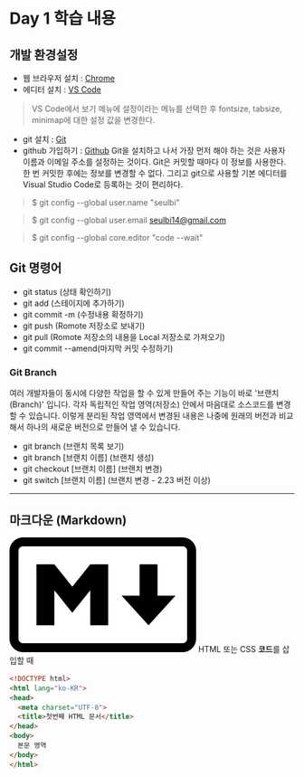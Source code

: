 # Day 1 학습 내용
## 개발 환경설정
- 웹 브라우저 설치 : [Chrome](https://www.google.com/chrome/?brand=CHBD&gclid=CjwKCAiAh5_uBRA5EiwASW3Iav4ozWhRW61Ym9pkffk5JjJe5G4OmPVuevxkj16VCRpKh0PQKGqyfxoCjtMQAvD_BwE&gclsrc=aw.ds)
- 에디터 설치 : [VS Code](https://code.visualstudio.com/download)
> VS Code에서 보기 메뉴에 설정이라는 메뉴를 선택한 후 fontsize, tabsize, minimap에 대한 설정 값을 변경한다.
- git 설치 : [Git](https://git-scm.com/downloads)
- github 가입하기 : [Github](https://github.com/)
Git을 설치하고 나서 가장 먼저 해야 하는 것은 사용자 이름과 이메일 주소를 설정하는 것이다. Git은 커밋할 때마다 이 정보를 사용한다. 한 번 커밋한 후에는 정보를 변경할 수 없다.  그리고 git으로 사용할 기본 에디터를 Visual Studio Code로 등록하는 것이 편리하다.

> $ git config --global user.name "seulbi"    

> $ git config --global user.email seulbi14@gmail.com

> $ git config --global core.editor "code --wait"

## Git 명령어

- git status (상태 확인하기)
- git add (스테이지에 추가하기)
- git commit -m (수정내용 확정하기)
- git push (Romote 저장소로 보내기)
- git pull (Romote 저장소의 내용을 Local 저장소로 가져오기)
- git commit --amend(마지막 커밋 수정하기)

### Git Branch

여러 개발자들이 동시에 다양한 작업을 할 수 있게 만들어 주는 기능이 바로 '브랜치(Branch)' 입니다. 각자 독립적인 작업 영역(저장소) 안에서 마음대로 소스코드를 변경할 수 있습니다. 이렇게 분리된 작업 영역에서 변경된 내용은 나중에 원래의 버전과 비교해서 하나의 새로운 버전으로 만들어 낼 수 있습니다.

- git branch (브랜치 목록 보기)
- git branch [브랜치 이름] (브랜치 생성)
- git checkout [브랜치 이름] (브랜치 변경)
- git switch [브랜치 이름] (브랜치 변경 - 2.23 버전 이상)
---------------------------------------
## 마크다운 (Markdown)
![마크다운](../asset/mark.png)
HTML 또는 CSS **코드**를 삽입할 때
```html
<!DOCTYPE html>
<html lang="ko-KR">
<head>
  <meta charset="UTF-8">
  <title>첫번째 HTML 문서</title>
</head>
<body>
  본문 영역
</body>
</html>
```